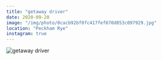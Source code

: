```yaml
---
title: "getaway driver"
date: 2020-09-20
image: "/img/photo/0cacb92bf0fc417fef670d853c097929.jpg"
location: "Peckham Rye"
instagram: true
---
```


![getaway driver](/img/photo/0cacb92bf0fc417fef670d853c097929.jpg)

